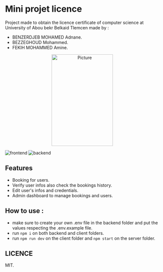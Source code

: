 # Mini projet licence
Project made to obtain the licence certificate of computer science at University of Abou bekr Belkaid Tlemcen 
made by : 
- BENZERDJEB MOHAMED Adnane. 
- BEZZEGHOUD Mohammed.
- FEKIH MOHAMMED Amine.

<p align="center">
    <img src="https://res.cloudinary.com/dxobgdfyq/image/upload/v1675808635/Logo-Univ_Tlemcen_biaecn.png" 
        alt="Picture"
        width="200" 
        height="300"  /> </p>

![frontend](https://res.cloudinary.com/dxobgdfyq/image/upload/v1675808631/mini_tz7k12.png)
![backend](https://res.cloudinary.com/dxobgdfyq/image/upload/v1675810305/mini1_pktt85.png)



## Features

- Booking for users.
- Verify user infos also check the bookings history.
- Edit user's infos and credentials.
- Admin dashboard to manage bookings and users.

## How to use : 
- make sure to create your own .env file in the backend folder and put the values respecting the .env.example file.
- run ```npm i``` on both backend and client folders.
- run ```npm run dev``` on the client folder and ```npm start``` on the server folder.


## LICENCE

MIT.
